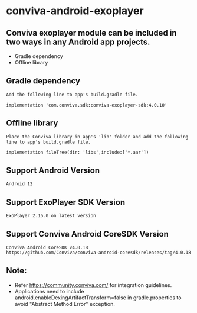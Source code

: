 # conviva-android-exoplayer

## Conviva exoplayer module can be included in two ways in any Android app projects.

* Gradle dependency
* Offline library

## Gradle dependency
    Add the following line to app's build.gradle file.
    
    implementation 'com.conviva.sdk:conviva-exoplayer-sdk:4.0.10'
    
## Offline library
    Place the Conviva library in app's 'lib' folder and add the following line to app's build.gradle file.
    
    implementation fileTree(dir: 'libs',include:['*.aar'])

## Support Android Version    
    Android 12

## Support ExoPlayer SDK Version    
    ExoPlayer 2.16.0 on latest version

## Support Conviva Android CoreSDK Version
    Conviva Android CoreSDK v4.0.18
    https://github.com/Conviva/conviva-android-coresdk/releases/tag/4.0.18

## Note:  

* Refer https://community.conviva.com/ for integration guidelines.
* Applications need to include android.enableDexingArtifactTransform=false in gradle.properties to avoid "Abstract Method Error" exception.
